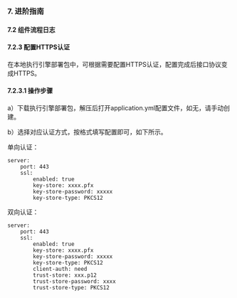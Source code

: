 ### 7. 进阶指南

#### 7.2 组件流程日志

#### 7.2.3 配置HTTPS认证

在本地执行引擎部署包中，可根据需要配置HTTPS认证，配置完成后接口协议变成HTTPS。

#### 7.2.3.1 操作步骤

a）下载执行引擎部署包，解压后打开application.yml配置文件，如无，请手动创建。

b）选择对应认证方式，按格式填写配置即可，如下所示。

单向认证：

```
server:
    port: 443
    ssl:
        enabled: true
        key-store: xxxx.pfx
        key-store-password: xxxxx
        key-store-type: PKCS12
```

双向认证：

```
server:
    port: 443
    ssl:
        enabled: true
        key-store: xxxx.pfx
        key-store-password: xxxxx
        key-store-type: PKCS12
        client-auth: need
        trust-store: xxx.p12
        trust-store-password: xxxx
        trust-store-type: PKCS12
```
